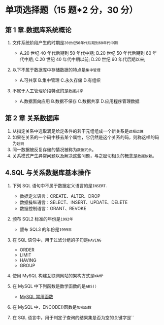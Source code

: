 # 单项选择题（15 题\*2 分，30 分）

## 第 1 章.数据库系统概论

1. 文件系统阶段产生的时期是`20世纪50年代后期到60年代中期`

   - A.20 世纪 40 年代后期到 50 年代中期; B.20 世纪 50 年代后期到 60 年代中期; C.20 世纪 40 年代中期以前; D.20 世纪 60 年代后期以来;

2. 以下不属于数据库中存储数据的特点是`集中管理`

   - A.可共享 B.集中管理 C.永久存储 D.有组织

3. 不属于人工管理阶段特点的是`数据共享`

   - A.数据面向应用 B.数据不保存 C.数据共享 D.应用程序管理数据

## 第 2 章 关系数据库

1. 从指定关系中选取满足给定条件的若干元组组成一个新关系是`选择运算`
2. 如果在关系的一个码中移去某个属性，它仍然是这个关系的码，则称这样的码为`超码`
3. 同一数据被反复存储的情况被称为`数据冗余`。
4. 关系模式产生异常问题以及解决这些问题，与之密切相关的概念是`数据依赖`。

## 4.SQL 与关系数据库基本操作

1. 下列 SQL 语句中不属于数据定义语言的是`INSERT`.

   - 数据定义语言：CREATE、ALTER、DROP
   - 数据操纵语言：SELECT、INSERT、UPDATE、DELETE
   - 数据控制语言：GRANT、REVOKE

2. 颁布 SQL2 标准的年份是`1992年`

   - 颁布 SQL3 的年份是`1999年`

3. 在 SQL 语句中，用于过滤分组的子句是`HAVING`

   - ORDER
   - LIMIT
   - HAVING
   - GROUP

4. 使用 MySQL 构建互联网网站的架构方式是`WAMP`
5. 在 MySQL 中下列函数是数学函数的是`ABS()`

   - [MySQL 常用函数](http://c.biancheng.net/mysql/function/)

6. 在 MySQL 中，ENCODE()函数是`加密函数`
7. 在 SQL 语言中，用于判定子查询的结果集是否为空的关键字是``

